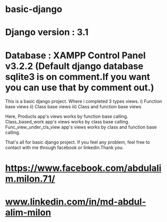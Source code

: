 # basic-django
# Django version : 3.1
# Database : XAMPP Control Panel v3.2.2 (Default django database sqlite3 is on comment.If you want you can use that by comment out.)

This is a basic django project. Where i completed 3 types views.
    i) Function base views
    ii) Class base views
    iii) Class and function base views

Here, Products app's views works by function base calling.
      Class_based_work app's views works by class base calling.
      Func_view_under_cls_view app's views works by class and function base calling.

That's all for basic django project. If you feel any problem, feel free to contact with me through facebook or linkedin.Thank you.
# https://www.facebook.com/abdulalim.milon.71/
# www.linkedin.com/in/md-abdul-alim-milon
